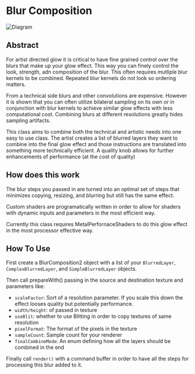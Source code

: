 # Blur Composition

![Diagram](https://i.imgur.com/btlm1DZ.png)


## Abstract

For artist directed glow it is critical to have fine grained control over the blurs that make up your glow effect. This way you can finely control the look, strength, adn composition of the blur. This often requires mutliple blur kernels to be combined. Repeated blur kernels do not look so ordering matters.

From a technical side blurs and other convolutions are expensive. However it is shown that you can often utilize bilateral sampling on its own or in conjunction with blur kernels to achieve similar glow effects with less computational cost. Combining blurs at different resolutions greatly hides sampling artifacts.

This class aims to combine both the technical and artistic needs into one easy to use class. The artist creates a list of blurred layers they want to combine into the final glow effect and those instructions are translated into something more technically efficient. A quality knob allows for further enhancements of performance (at the cost of quality)

## How does this work

The blur steps you passed in are turned into an optimal set of steps that minimizes copying, resizing, and blurring but still has the same effect.

Custom shaders are programatically written in order to allow for shaders with dynamic inputs and parameters in the most efficient way.

Currently this class requires MetalPerfornaceShaders to do this glow effect in the most processor effective way.



## How To Use

First create a BlurComposition2 object with a list of your `BlurredLayer`, `ComplexBlurredLayer`, and `SimpleBlurredLayer` objects.

Then call prepareWith() passing in the source and destination texture and parameters like:
- `scaleFactor`: Sort of a resolution parameter. If you scale this down the effect looses quality but potentially performance.
- `width/height`: of passed in texture
- `useBlit`: whether to use Blitting in order to copy textures of same resolution
- `pixelFormat`: The format of the pixels in the texture
- `sampleCount`: Sample count for your renderer
- `finalCombineMode`: An enum defining how all the layers should be combined in the end


Finally call `render()` with a command buffer in order to have all the steps for processing this blur added to it.
